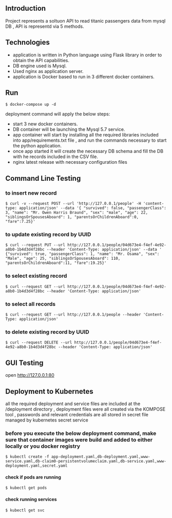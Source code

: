 ## Introduction

Project represents a soltuon API to read titanic passengers data from mysql DB , API is representd via 5 methods.

## Technologies

   * application is written in Python language using Flask library in order to obtain the API capabilities.
   * DB engine used is Mysql.
   * Used nginx as application server.
   * application is Docker based to run in 3 different docker containers. 


## Run

    $ docker-compose up -d

deployment command will apply the below steps:

   * start 3 new docker containers.
   * DB container will be launching the Mysql 5.7 service.
   * app container will start by installing all the required libraries included into app/requirements.txt file , and run the commands necessary to start the python application.
   * once app started it will create the necessary DB schema and fill the DB with he records included in the CSV file.
   * nginx latest release with necessary configuration files


## Command Line Testing
 ### to insert new record
	$ curl -v --request POST --url 'http://127.0.0.1/people' -H 'content-type: application/json' --data '{ "survived": false, "passengerClass": 3, "name": "Mr. Owen Harris Braund", "sex": "male", "age": 22, "siblingsOrSpousesAboard": 1, "parentsOrChildrenAboard":0, "fare":7.25}'

 ### to update existing record by UUID
	$ curl --request PUT --url http://127.0.0.1/people/04d673e4-f4ef-4e92-a8b0-1b4d3d4f28bc --header 'Content-Type: application/json' --data ' {"survived": true, "passengerClass": 1, "name": "Mr. Osama", "sex": "Male", "age": 25, "siblingsOrSpousesAboard": 110, "parentsOrChildrenAboard":11, "fare":19.25}'
 
 ### to select existing record  
	$ curl --request GET --url http://127.0.0.1/people/04d673e4-f4ef-4e92-a8b0-1b4d3d4f28bc --header 'Content-Type: application/json' 

 ### to select all records
	$ curl --request GET --url http://127.0.0.1/people --header 'Content-Type: application/json' 

 ### to delete existing record by UUID
	$ curl --request DELETE --url http://127.0.0.1/people/04d673e4-f4ef-4e92-a8b0-1b4d3d4f28bc --header 'Content-Type: application/json'   

## GUI Testing

open http://127.0.0.1:80 

## Deployment to Kubernetes

all the required deployment and service files are included at the /deployment directory , deployment files were all created via the KOMPOSE tool , passwords and relevant credentials are all stored in secret file managed by kubernetes secret service

 ### before you execute the below deployment command, make sure that container images were build and added to either locally or you docker registry
   
    $ kubectl create -f app-deployment.yaml,db-deployment.yaml,www-service.yaml,db-claim0-persistentvolumeclaim.yaml,db-service.yaml,www-deployment.yaml,secret.yaml
   
   #### check if pods are running 
    $ kubectl get pods
   
   #### check running services
    $ kubectl get svc
